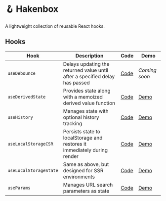 # 🪝 Hakenbox

A lightweight collection of reusable React hooks.

## Hooks

| Hook                | Description                                                                 | Code                                                                                                                                   | Demo                                                                                                                                  |
|---------------------|-----------------------------------------------------------------------------|----------------------------------------------------------------------------------------------------------------------------------------|---------------------------------------------------------------------------------------------------------------------------------------|
| `useDebounce`        | Delays updating the returned value until after a specified delay has passed | [Code](https://github.com/bpetermann/hakenbox/blob/main/packages/hakenbox/src/lib/hooks/useDebounce.tsx)                             | _Coming soon_                                                                                                                         |
| `useDerivedState`    | Provides state along with a memoized derived value function                 | [Code](https://github.com/bpetermann/hakenbox/blob/main/packages/hakenbox/src/lib/hooks/useDerivedState.tsx)                          | [Demo](https://github.com/bpetermann/hakenbox/blob/main/packages/playground-vite/src/components/DerivedDemo.tsx)                     |
| `useHistory`         | Manages state with optional history tracking                                | [Code](https://github.com/bpetermann/hakenbox/blob/main/packages/hakenbox/src/lib/hooks/useHistory.tsx)                               | [Demo](https://github.com/bpetermann/hakenbox/blob/main/packages/playground-vite/src/components/HistoryDemo.tsx)                     |
| `useLocalStorageCSR` | Persists state to localStorage and restores it immediately during render     | [Code](https://github.com/bpetermann/hakenbox/blob/main/packages/hakenbox/src/lib/hooks/useLocalStorageCSR.tsx)                       | [Demo](https://github.com/bpetermann/hakenbox/blob/main/packages/playground-vite/src/components/StorageStateDemo.tsx)                |
| `useLocalStorageState`    | Same as above, but designed for SSR environments                             | [Code](https://github.com/bpetermann/hakenbox/blob/main/packages/hakenbox/src/lib/hooks/useLocalStorageState.tsx)                          | [Demo](https://github.com/bpetermann/hakenbox/blob/main/packages/playground-next/src/app/components/StorageStateDemo.tsx)            |
| `useParams`          | Manages URL search parameters as state                                      | [Code](https://github.com/bpetermann/hakenbox/blob/main/packages/hakenbox/src/lib/hooks/useParams.tsx)                                | [Demo](https://github.com/bpetermann/hakenbox/blob/main/packages/playground-vite/src/components/ParamsDemo.tsx)                      |

